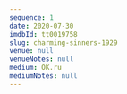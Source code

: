```yaml
---
sequence: 1
date: 2020-07-30
imdbId: tt0019758
slug: charming-sinners-1929
venue: null
venueNotes: null
medium: OK.ru
mediumNotes: null
---
```


